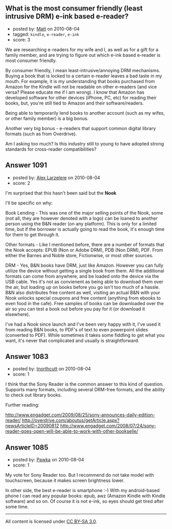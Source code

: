 ## What is the most consumer friendly (least intrusive DRM) e-ink based e-reader?

- posted by: [Matt](https://stackexchange.com/users/-1/687-matt) on 2010-08-04
- tagged: `kindle`, `e-reader`, `e-ink`
- score: 3

<p>We are researching e-readers for my wife and I, as well as for a gift for a family member, and are trying to figure out which e-ink based e-reader is most consumer friendly.</p>

<p>By consumer friendly, I mean least-intrusive/annoying DRM mechanisms.  Buying a book that is locked to a certain e-reader leaves a bad taste in my mouth.  For example, it is my understanding that books purchased from Amazon for the Kindle will not be readable on other e-readers (and vice versa? Please educate me if I am wrong).  I know that Amazon has developed software for other devices (iPhone, PC, etc) for reading their books, but, you're still tied to Amazon and their software/readers.</p>

<p>Being able to temporarily lend books to another account (such as my wifes, or other family member) is a big bonus.</p>

<p>Another very big bonus - e-readers that support common digital library formats (such as from Overdrive).</p>

<p>Am I asking too much? Is this industry still to young to have adopted strong standards for cross-reader compatibilities?</p>



## Answer 1091

- posted by: [Alex Larzelere](https://stackexchange.com/users/-1/710-alex-larzelere) on 2010-08-04
- score: 2

<p>I'm surprised that this hasn't been said but the <strong>Nook</strong></p>

<p>I'll be specific on why:</p>

<p>Book Lending - This was one of the major selling points of the Nook, some (not all, they are however denoted with a logo) can be loaned to another person using the B&amp;N reader (on any platform).  This is only for a limited time, but if the borrower is actually going to read the book, it's enough time for them to get through it.</p>

<p>Other formats - Like I mentioned before, there are a number of formats that the Nook accepts: EPUB (Non or Adobe DRM), PDB (Non DRM), PDF.  From either the Barnes and Noble store, Fictionwise, or most other sources.</p>

<p>DRM - Yes, B&amp;N books have DRM, just like Amazon.  However you can fully utilize the device without getting a single book from them.  All the additional formats can come from anywhere, and be loaded onto the device via the USB cable.  Yes it's not as convienent as being able to download them over the air, but loading up on books before you go isn't too much of a hassle.  B&amp;N also distributes free content as well, visiting an actual B&amp;N with your Nook unlocks special coupons and free content (anything from ebooks to even food in the cafe).  Free samples of books can be downloaded over the air so you can test a book out before you pay for it (or download it elsewhere).</p>

<p>I've had a Nook since launch and I've been very happy with it, I've used it from reading B&amp;N books, to PDF's of text to even powerpoint slides (converted to PDF).  While sometimes it takes some fiddling to get what you want, it's never that complicated and usually is straightforward.</p>



## Answer 1083

- posted by: [tnorthcutt](https://stackexchange.com/users/-1/26-tnorthcutt) on 2010-08-04
- score: 1

<p>I think that the Sony Reader is the common answer to this kind of question.  Supports many formats, including several DRM-free formats, and the ability to check out library books.</p>

<p>Further reading:</p>

<p><a href="http://www.engadget.com/2009/08/25/sony-announces-daily-edition-reader/" rel="nofollow">http://www.engadget.com/2009/08/25/sony-announces-daily-edition-reader/</a>
<a href="http://overdrive.com/aboutus/getArticle.aspx?newsArticleID=20090812" rel="nofollow">http://overdrive.com/aboutus/getArticle.aspx?newsArticleID=20090812</a>
<a href="http://www.engadget.com/2008/07/24/sony-reader-goes-open-will-be-able-to-work-with-other-bookselle/" rel="nofollow">http://www.engadget.com/2008/07/24/sony-reader-goes-open-will-be-able-to-work-with-other-bookselle/</a></p>



## Answer 1085

- posted by: [Pawka](https://stackexchange.com/users/-1/667-pawka) on 2010-08-04
- score: 1

<p>My vote for Sony Reader too. But I recommend do not take model with touchscreen, because it makes screen brightness lower.</p>

<p>In other side, the best e-reader is smartphone :-) With my android-based phone I can read any popular books: epub, awz (Amazon Kindle with Kindle software) and so on. Of course it is not e-ink, so eyes should get tired after some time.</p>




---

All content is licensed under [CC BY-SA 3.0](https://creativecommons.org/licenses/by-sa/3.0/).
